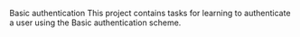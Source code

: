 Basic authentication
This project contains tasks for learning to authenticate a user using the Basic authentication scheme.

